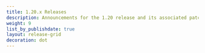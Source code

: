 ```yaml
---
title: 1.20.x Releases
description: Announcements for the 1.20 release and its associated patch releases.
weight: 9
list_by_publishdate: true
layout: release-grid
decoration: dot
---
```


